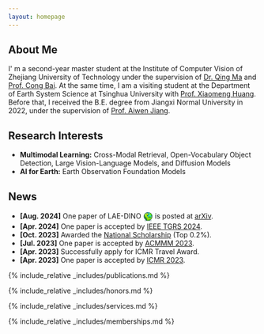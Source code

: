 ```yaml
---
layout: homepage
---
```


## About Me

I' m a second-year master student at the Institute of Computer Vision of Zhejiang University of Technology under the supervision of <a href="https://homepage.zjut.edu.cn/mq/">Dr. Qing Ma</a> and <a href="https://scholar.google.com/citations?user=XGZ4UZgAAAAJ&hl=en&oi=ao">Prof. Cong Bai</a>. At the same time, I am a visiting student at the Department of Earth System Science at Tsinghua University with <a href="https://scholar.google.com/citations?user=yH9OkqYAAAAJ&hl=en">Prof. Xiaomeng Huang</a>. Before that, I received the B.E. degree from Jiangxi Normal University in 2022, under the supervision of <a href="https://scholar.google.com/citations?user=ZO3KGykAAAAJ&hl=en&oi=ao">Prof. Aiwen Jiang</a>.

## Research Interests

- **Multimodal Learning:** Cross-Modal Retrieval, Open-Vocabulary Object Detection, Large Vision-Language Models, and Diffusion Models
- **AI for Earth:** Earth Observation Foundation Models

## News

- **[Aug. 2024]** One paper of LAE-DINO <img src="images/papers/lae-dino.png" style="vertical-align: middle;" alt="Logo" width="20"> is posted at <a href="https://ieeexplore.ieee.org/xpl/RecentIssue.jsp?punumber=36">arXiv</a>.
- **[Apr. 2024]** One paper is accepted by <a href="https://ieeexplore.ieee.org/xpl/RecentIssue.jsp?punumber=36">IEEE TGRS 2024</a>.
- **[Oct. 2023]** Awarded the <a href="">National Scholarship</a> (Top 0.2%).
- **[Jul. 2023]** One paper is accepted by <a href="https://www.acmmm2023.org/">ACMMM 2023</a>.
- **[Apr. 2023]** Successfully apply for ICMR Travel Award.
- **[Apr. 2023]** One paper is accepted by <a href="https://icmr2023.org/">ICMR 2023</a>.

{% include_relative _includes/publications.md %}

{% include_relative _includes/honors.md %}

{% include_relative _includes/services.md %}

{% include_relative _includes/memberships.md %}